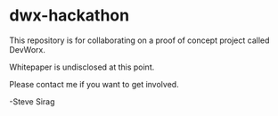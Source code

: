 # dwx-hackathon

This repository is for collaborating on a proof of concept project called DevWorx.

Whitepaper is undisclosed at this point.

Please contact me if you want to get involved.

-Steve Sirag
